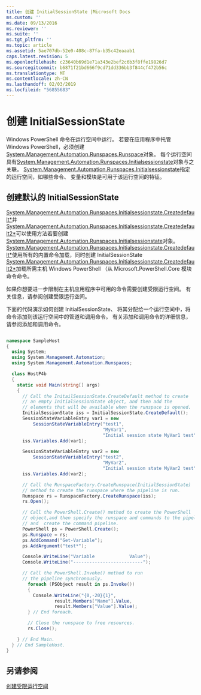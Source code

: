 ```yaml
---
title: 创建 InitialSessionState |Microsoft Docs
ms.custom: ''
ms.date: 09/13/2016
ms.reviewer: ''
ms.suite: ''
ms.tgt_pltfrm: ''
ms.topic: article
ms.assetid: 5ae707db-52e0-408c-87fa-b35c42eaaab1
caps.latest.revision: 5
ms.openlocfilehash: c23640b69d1e71a343e2bef2c6b3f8ffe19826d7
ms.sourcegitcommit: b6871f21bd666f9cd71dd336bb3f844cf472b56c
ms.translationtype: MT
ms.contentlocale: zh-CN
ms.lasthandoff: 02/03/2019
ms.locfileid: "56855683"
---
```

# <a name="creating-an-initialsessionstate"></a>创建 InitialSessionState

Windows PowerShell 命令在运行空间中运行。 若要在应用程序中托管 Windows PowerShell，必须创建[System.Management.Automation.Runspaces.Runspace](/dotnet/api/System.Management.Automation.Runspaces.Runspace)对象。 每个运行空间具有[System.Management.Automation.Runspaces.Initialsessionstate](/dotnet/api/System.Management.Automation.Runspaces.InitialSessionState)对象与之关联。 [System.Management.Automation.Runspaces.Initialsessionstate](/dotnet/api/System.Management.Automation.Runspaces.InitialSessionState)指定的运行空间，如哪些命令、 变量和模块是可用于该运行空间的特征。

## <a name="create-a-default-initialsessionstate"></a>创建默认的 InitialSessionState

 [System.Management.Automation.Runspaces.Initialsessionstate.Createdefault*](/dotnet/api/System.Management.Automation.Runspaces.InitialSessionState.CreateDefault)并[System.Management.Automation.Runspaces.Initialsessionstate.Createdefault2*](/dotnet/api/System.Management.Automation.Runspaces.InitialSessionState.CreateDefault2)可以使用方法若要创建[System.Management.Automation.Runspaces.Initialsessionstate](/dotnet/api/System.Management.Automation.Runspaces.InitialSessionState)对象。 [System.Management.Automation.Runspaces.Initialsessionstate.Createdefault*](/dotnet/api/System.Management.Automation.Runspaces.InitialSessionState.CreateDefault)使用所有的内置命令加载，同时创建 InitialSessionState [System.Management.Automation.Runspaces.Initialsessionstate.Createdefault2*](/dotnet/api/System.Management.Automation.Runspaces.InitialSessionState.CreateDefault2)加载所需主机 Windows PowerShell （从 Microsoft.PowerShell.Core 模块命令命令。

 如果你想要进一步限制在主机应用程序中可用的命令需要创建受限运行空间。 有关信息，请参阅创建受限运行空间。

 下面的代码演示如何创建 InitialSessionState、 将其分配给一个运行空间中，将命令添加到该运行空间中的管道和调用命令。 有关添加和调用命令的详细信息，请参阅添加和调用命令。

```csharp

namespace SampleHost
{
  using System;
  using System.Management.Automation;
  using System.Management.Automation.Runspaces;

  class HostP4b
  {
    static void Main(string[] args)
    {
      // Call the InitailSessionState.CreateDefault method to create
      // an empty InitialSessionState object, and then add the
      // elements that will be available when the runspace is opened.
      InitialSessionState iss = InitialSessionState.CreateDefault();
      SessionStateVariableEntry var1 = new
          SessionStateVariableEntry("test1",
                                    "MyVar1",
                                    "Initial session state MyVar1 test");
      iss.Variables.Add(var1);

      SessionStateVariableEntry var2 = new
          SessionStateVariableEntry("test2",
                                    "MyVar2",
                                    "Initial session state MyVar2 test");
      iss.Variables.Add(var2);

      // Call the RunspaceFactory.CreateRunspace(InitialSessionState)
      // method to create the runspace where the pipeline is run.
      Runspace rs = RunspaceFactory.CreateRunspace(iss);
      rs.Open();

      // Call the PowerShell.Create() method to create the PowerShell
      // object,and then specify the runspace and commands to the pipeline.
      // and  create the command pipeline.
      PowerShell ps = PowerShell.Create();
      ps.Runspace = rs;
      ps.AddCommand("Get-Variable");
      ps.AddArgument("test*");

      Console.WriteLine("Variable             Value");
      Console.WriteLine("--------------------------");

      // Call the PowerShell.Invoke() method to run
      // the pipeline synchronously.
        foreach (PSObject result in ps.Invoke())
        {
          Console.WriteLine("{0,-20}{1}",
                  result.Members["Name"].Value,
                  result.Members["Value"].Value);
        } // End foreach.

        // Close the runspace to free resources.
        rs.Close();

    } // End Main.
  } // End SampleHost.
}
```

## <a name="see-also"></a>另请参阅

 [创建受限运行空间](./creating-a-constrained-runspace.md)
